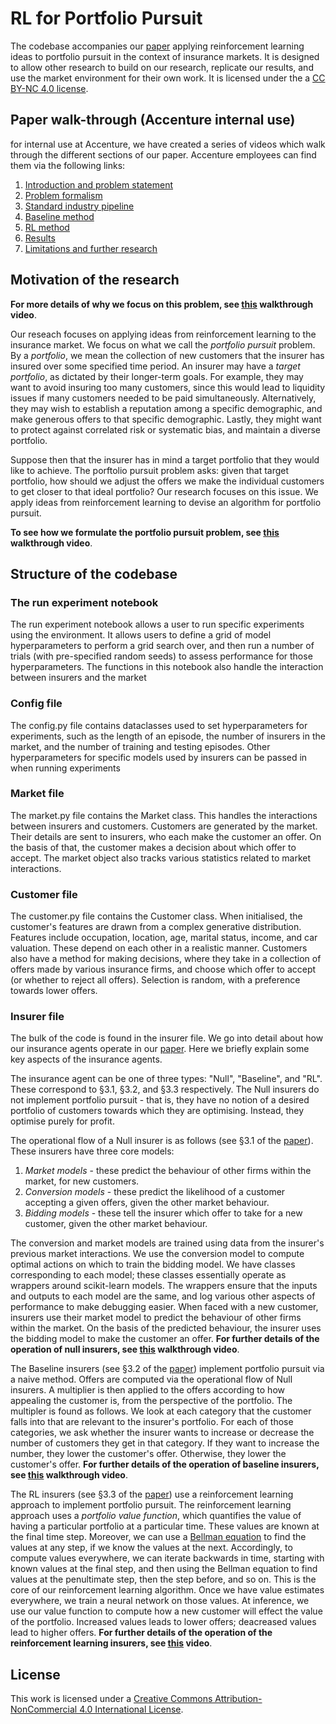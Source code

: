 # RL for Portfolio Pursuit

The codebase accompanies our [paper](https://arxiv.org/abs/2408.00713) applying reinforcement learning ideas to portfolio pursuit in the context of insurance markets. It is designed to allow other research to build on our research, replicate our results, and use the market environment for their own work. It is licensed under the a [CC BY-NC 4.0 license](https://creativecommons.org/licenses/by-nc/4.0/). 

## Paper walk-through (Accenture internal use)

for internal use at Accenture, we have created a series of videos which walk through the different sections of our paper.
Accenture employees can find them via the following links:
1. [Introduction and problem statement](https://mediaexchange.accenture.com/media/t/1_lf2w7w0l)
2. [Problem formalism](https://mediaexchange.accenture.com/media/t/1_q6sit8p6)
3. [Standard industry pipeline](https://mediaexchange.accenture.com/media/t/1_6tuoev6y)
4. [Baseline method](https://mediaexchange.accenture.com/media/t/1_hbl2avdf)
6. [RL method](https://mediaexchange.accenture.com/media/t/1_sbzm3go2)
7. [Results](https://mediaexchange.accenture.com/media/t/1_x73thdor)
8. [Limitations and further research](https://mediaexchange.accenture.com/media/t/1_avxrmwzm)

## Motivation of the research 

**For more details of why we focus on this problem, see [this](https://mediaexchange.accenture.com/media/t/1_lf2w7w0l) walkthrough video**.

Our reseach focuses on applying ideas from reinforcement learning to the insurance market. We focus on what we call the *portfolio pursuit* problem. By a *portfolio*, we mean the collection of new customers that the insurer has insured over some specified time period. An insurer may have a *target portfolio*, as dictated by their longer-term goals. For example, they may want to avoid insuring too many customers, since this would lead to liquidity issues if many customers needed to be paid simultaneously. Alternatively, they may wish to establish a reputation among a specific demographic, and make generous offers to that specific demographic. Lastly, they might want to protect against correlated risk or systematic bias, and maintain a diverse portfolio. 

Suppose then that the insurer has in mind a target portfolio that they would like to achieve. The porftolio pursuit problem asks: given that target portfolio, how should we adjust the offers we make the individual customers to get closer to that ideal portfolio? Our research focuses on this issue. We apply ideas from reinforcement learning to devise an algorithm for portfolio pursuit. 

**To see how we formulate the portfolio pursuit problem, see [this](https://mediaexchange.accenture.com/media/t/1_q6sit8p6) walkthrough video**.

## Structure of the codebase

### The run experiment notebook 
The run experiment notebook allows a user to run specific experiments using the environment. It allows users to define a grid of model hyperparameters to perform a grid search over, and then run a number of trials (with pre-specified random seeds) to assess performance for those hyperparameters. The functions in this notebook also handle the interaction between insurers and the market 

### Config file
The config.py file contains dataclasses used to set hyperparameters for experiments, such as the length of an episode, the number of insurers in the market, and the number of training and testing episodes. Other hyperparameters for specific models used by insurers can be passed in when running experiments 

### Market file
The market.py file contains the Market class. This handles the interactions between insurers and customers. Customers are generated by the market. Their details are sent to insurers, who each make the customer an offer. On the basis of that, the customer makes a decision about which offer to accept. The market object also tracks various statistics related to market interactions. 

### Customer file
The customer.py file contains the Customer class. When initialised, the customer's features are drawn from a complex generative distribution. Features include occupation, location, age, marital status, income, and car valuation. These depend on each other in a realistic manner. Customers also have a method for making decisions, where they take in a collection of offers made by various insurance firms, and choose which offer to accept (or whether to reject all offers). Selection is random, with a preference towards lower offers.  

### Insurer file

The bulk of the code is found in the insurer file. We go into detail about how our insurance agents operate in our [paper](https://arxiv.org/abs/2408.00713). Here we briefly explain some key aspects of the insurance agents. 

The insurance agent can be one of three types: "Null", "Baseline", and "RL". These correspond to &sect;3.1, &sect;3.2, and &sect;3.3 respectively. The Null insurers do not implement portfolio pursuit - that is, they have no notion of a desired portfolio of customers towards which they are optimising. Instead, they optimise purely for profit.  

The operational flow of a Null insurer is as follows (see &sect;3.1 of the [paper](https://arxiv.org/abs/2408.00713)). These insurers have three core models:
1. *Market models* - these predict the behaviour of other firms within the market, for new customers.
2. *Conversion models* - these predict the likelihood of a customer accepting a given offers, given the other market behaviour.
3. *Bidding models* - these tell the insurer which offer to take for a new customer, given the other market behaviour.

The conversion and market models are trained using data from the insurer's previous market interactions. We use the conversion model to compute optimal actions on which to train the bidding model. We have classes corresponding to each model; these classes essentially operate as wrappers around scikit-learn models. The wrappers ensure that the inputs and outputs to each model are the same, and log various other aspects of performance to make debugging easier. When faced with a new customer, insurers use their market model to predict the behaviour of other firms within the market. On the basis of the predicted behaviour, the insurer uses the bidding model to make the customer an offer. **For further details of the operation of null insurers, see [this](https://mediaexchange.accenture.com/media/t/1_6tuoev6y) walkthrough video**.

The Baseline insurers (see &sect;3.2 of the [paper](https://arxiv.org/abs/2408.00713)) implement portfolio pursuit via a naive method. Offers are computed via the operational flow of Null insurers. A multiplier is then applied to the offers according to how appealing the customer is, from the perspective of the portfolio. The multipler is found as follows. We look at each category that the customer falls into that are relevant to the insurer's portfolio. For each of those categories, we ask whether the insurer wants to increase or decrease the number of customers they get in that category. If they want to increase the number, they lower the customer's offer. Otherwise, they lower the customer's offer. **For further details of the operation of baseline insurers, see [this](https://mediaexchange.accenture.com/media/t/1_hbl2avdf) walkthrough video**. 

The RL insurers (see &sect;3.3 of the [paper](https://arxiv.org/abs/2408.00713)) use a reinforcement learning approach to implement portfolio pursuit. The reinforcement learning approach uses a *portfolio value function*, which quantifies the value of having a particular portfolio at a particular time. These values are known at the final time step. Moreover, we can use a  [Bellman equation](https://en.wikipedia.org/wiki/Bellman_equation) to find the values at any step, if we know the values at the next. Accordingly, to compute values everywhere, we can iterate backwards in time, starting with known values at the final step, and then using the Bellman equation to find values at the penultimate step, then the step before, and so on. This is the core of our reinforcement learning algorithm. Once we have value estimates everywhere, we train a neural network on those values. At inference, we use our value function to compute how a new customer will effect the value of the portfolio. Increased values leads to lower offers; deacreased values lead to higher offers. **For further details of the operation of the reinforcement learning insurers, see [this](https://mediaexchange.accenture.com/media/t/1_sbzm3go2) video**. 

## License

This work is licensed under a [Creative Commons Attribution-NonCommercial 4.0 International License](https://creativecommons.org/licenses/by-nc/4.0/).
